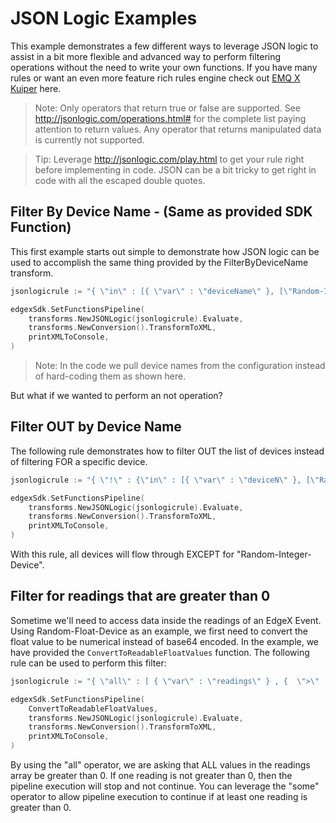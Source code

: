 # JSON Logic Examples

This example demonstrates a few different ways to leverage JSON logic to assist in a bit more flexible and advanced way to perform filtering operations without the need to write your own functions. If you have many rules or want an even more feature rich rules engine check out [EMQ X Kuiper](https://github.com/emqx/kuiper) here.

> Note: Only  operators that return true or false are supported. See http://jsonlogic.com/operations.html# for the complete list paying attention to return values. Any operator that returns manipulated data is currently not supported. 

> Tip: Leverage http://jsonlogic.com/play.html to get your rule right before implementing in code. JSON can be a bit tricky to get right in code with all the escaped double quotes.  

## Filter By Device Name - (Same as provided SDK Function)
This first example starts out simple to demonstrate how JSON logic can be used to accomplish the same thing provided by the FilterByDeviceName transform.

``` go
jsonlogicrule := "{ \"in\" : [{ \"var\" : \"deviceName\" }, [\"Random-Integer-Device\",\"Random-Float-Device\"] ] }"

edgexSdk.SetFunctionsPipeline(		
    transforms.NewJSONLogic(jsonlogicrule).Evaluate,
    transforms.NewConversion().TransformToXML,
	printXMLToConsole,
)
```

> Note: In the code we pull device names from the configuration instead of hard-coding them as shown here. 

But what if we wanted to perform an not operation? 

## Filter OUT by Device Name
The following rule demonstrates how to filter OUT the list of devices instead of filtering FOR a specific device. 

``` go
jsonlogicrule := "{ \"!\" : {\"in\" : [{ \"var\" : \"deviceN\" }, [\"Random-Integer-Device\"] ] }}"

edgexSdk.SetFunctionsPipeline(		
    transforms.NewJSONLogic(jsonlogicrule).Evaluate,
    transforms.NewConversion().TransformToXML,
	printXMLToConsole,
)
```
With this rule, all devices will flow through EXCEPT for "Random-Integer-Device".

## Filter for readings that are greater than 0
Sometime we'll need to access data inside the readings of an EdgeX Event. Using Random-Float-Device as an example, we first need to convert the float value to be numerical instead of base64 encoded. In the example, we have provided the `ConvertToReadableFloatValues` function. The following rule can be used to perform this filter:

``` go
jsonlogicrule := "{ \"all\" : [ { \"var\" : \"readings\" } , {  \">\" : [ {\"var\":\"value\"}, 0 ] } ] }"

edgexSdk.SetFunctionsPipeline(		
    ConvertToReadableFloatValues,
    transforms.NewJSONLogic(jsonlogicrule).Evaluate,
    transforms.NewConversion().TransformToXML,
	printXMLToConsole,
)
```
 By using the "all" operator, we are asking that ALL values in the readings array be greater than 0. If one reading is not greater than 0, then the pipeline execution will stop and not continue. You can leverage the "some" operator to allow pipeline execution to continue if at least one reading is greater than 0.

